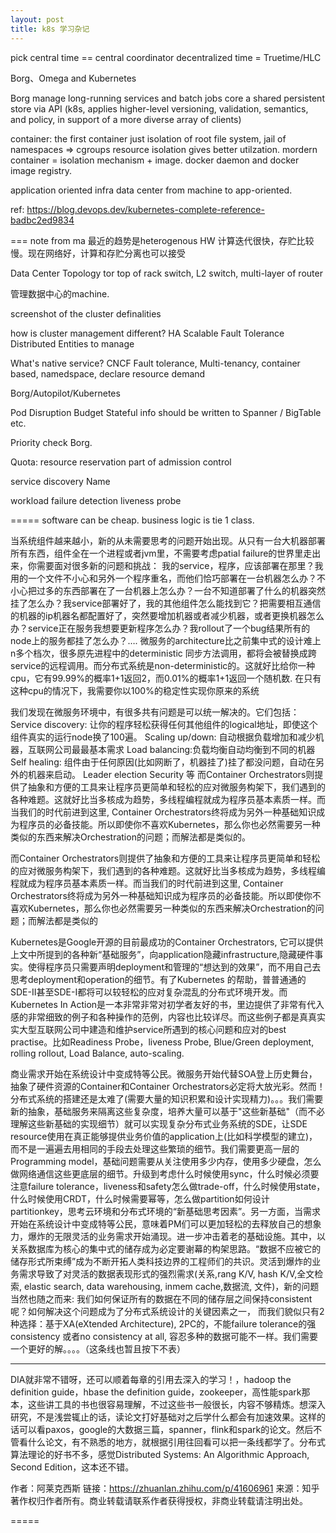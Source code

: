 ```yaml
---
layout: post
title: k8s 学习杂记
---
```


pick central time == central coordinator
decentralized time = Truetime/HLC

Borg、Omega and Kubernetes

Borg manage long-running services and batch jobs
core a shared persistent store via API (k8s, applies higher-level versioning, validation, semantics, and policy, in support of a more diverse array of clients)

container:
the first container just isolation of root file system, jail of namespaces => cgroups
resource isolation gives better utilzation.
mordern container = isolation mechanism + image.
docker daemon and docker image registry.

application oriented infra
data center from machine to app-oriented.

ref: https://blog.devops.dev/kubernetes-complete-reference-badbc2ed9834

===
note from ma
最近的趋势是heterogenous HW
计算迭代很快，存贮比较慢。现在网络好，计算和存贮分离也可以接受

Data Center Topology
tor top of rack switch, L2 switch, 
multi-layer of router

管理数据中心的machine. 

screenshot of the cluster definalities

how is cluster management different?
HA
Scalable
Fault Tolerance
Distributed
Entities to manage

What's native service?
CNCF
Fault tolerance, Multi-tenancy, container based, namedspace, declare resource demand

Borg/Autopilot/Kubernetes


Pod Disruption Budget
Stateful info should be written to Spanner / BigTable etc.

Priority
check Borg.

Quota:
resource reservation
part of admission control

service discovery
Name


workload failure detection
liveness probe


=====
software can be cheap. business logic is tie 1 class.

当系统组件越来越小，新的从未需要思考的问题开始出现。从只有一台大机器部署所有东西，组件全在一个进程或者jvm里，不需要考虑patial failure的世界里走出来，你需要面对很多新的问题和挑战： 我的service，程序，应该部署在那里？我用的一个文件不小心和另外一个程序重名，而他们恰巧部署在一台机器怎么办？不小心把过多的东西部署在了一台机器上怎么办？一台不知道部署了什么的机器突然挂了怎么办？我service部署好了，我的其他组件怎么能找到它？把需要相互通信的机器的ip机器名都配置好了，突然要增加机器或者减少机器，或者更换机器怎么办？service正在服务我想要更新程序怎么办？我rollout了一个bug结果所有的node上的服务都挂了怎么办？…. 微服务的architecture比之前集中式的设计难上n多个档次，很多原先进程中的deterministic 同步方法调用，都将会被替换成跨service的远程调用。而分布式系统是non-deterministic的。这就好比给你一种cpu，它有99.99%的概率1+1返回2，而0.01%的概率1+1返回一个随机数. 在只有这种cpu的情况下，我需要你以100%的稳定性实现你原来的系统


我们发现在微服务环境中，有很多共有问题是可以统一解决的。它们包括：
Service discovery: 让你的程序轻松获得任何其他组件的logical地址，即使这个组件真实的运行node换了100遍。
Scaling up/down: 自动根据负载增加和减少机器，互联网公司最最基本需求
Load balancing:负载均衡自动均衡到不同的机器
Self healing: 组件由于任何原因(比如网断了，机器挂了)挂了都没问题，自动在另外的机器来启动。
Leader election
Security 等
而Container Orchestrators则提供了抽象和方便的工具来让程序员更简单和轻松的应对微服务构架下，我们遇到的各种难题。这就好比当多核成为趋势，多线程编程就成为程序员基本素质一样。而当我们的时代前进到这里, Container Orchestrators终将成为另外一种基础知识成为程序员的必备技能。所以即使你不喜欢Kubernetes，那么你也必然需要另一种类似的东西来解决Orchestration的问题；而解法都是类似的。

而Container Orchestrators则提供了抽象和方便的工具来让程序员更简单和轻松的应对微服务构架下，我们遇到的各种难题。这就好比当多核成为趋势，多线程编程就成为程序员基本素质一样。而当我们的时代前进到这里, Container Orchestrators终将成为另外一种基础知识成为程序员的必备技能。所以即使你不喜欢Kubernetes，那么你也必然需要另一种类似的东西来解决Orchestration的问题；而解法都是类似的

Kubernetes是Google开源的目前最成功的Container Orchestrators, 它可以提供上文中所提到的各种新“基础服务”，向application隐藏infrastructure,隐藏硬件事实。使得程序员只需要声明deployment和管理的“想达到的效果”，而不用自己去思考deployment和operation的细节。有了Kubernetes 的帮助，普普通通的SDE-II甚至SDE-I都将可以较轻松的应对复杂混乱的分布式环境开发。而Kubernetes In Action是一本非常非常对初学者友好的书，里边提供了非常有代入感的非常细致的例子和各种操作的范例，内容也比较详尽。而这些例子都是真真实实大型互联网公司中建造和维护service所遇到的核心问题和应对的best practise。比如Readiness Probe，liveness Probe, Blue/Green deployment, rolling rollout, Load Balance, auto-scaling.


商业需求开始在系统设计中变成特等公民。微服务开始代替SOA登上历史舞台，抽象了硬件资源的Container和Container Orchestrators必定将大放光彩。然而！ 分布式系统的搭建还是太难了(需要大量的知识积累和设计实现精力)。。。我们需要新的抽象，基础服务来隔离这些复杂度，培养大量可以基于"这些新基础"（而不必理解这些新基础的实现细节）就可以实现复杂分布式业务系统的SDE，让SDE resource使用在真正能够提供业务价值的application上(比如科学模型的建立)，而不是一遍遍去用相同的手段去处理这些繁琐的细节。我们需要更高一层的Programming model，基础问题需要从关注使用多少内存，使用多少硬盘，怎么做网络通信这些更底层的细节。升级到考虑什么时候使用sync，什么时候必须要注意failure tolerance，liveness和safety怎么做trade-off，什么时候使用state，什么时候使用CRDT，什么时候需要幂等，怎么做partition如何设计partitionkey，思考云环境和分布式环境的“新基础思考因素”。另一方面，当需求开始在系统设计中变成特等公民，意味着PM们可以更加轻松的去释放自己的想象力，爆炸的无限灵活的业务需求开始涌现。进一步冲击着老的基础设施。其中，以关系数据库为核心的集中式的储存成为必定要谢幕的构架思路。“数据不应被它的储存形式所束缚”成为不断开拓人类科技边界的工程师们的共识。灵活到爆炸的业务需求导致了对灵活的数据表现形式的强烈需求(关系,rang K/V, hash K/V,全文检索, elastic search, data warehousing, inmem cache,数据流, 文件)，新的问题当然也随之而来: 我们如何保证所有的数据在不同的储存层之间保持consistent呢？如何解决这个问题成为了分布式系统设计的关键因素之一， 而我们貌似只有2种选择：基于XA(eXtended Architecture), 2PC的，不能failure tolerance的强consistency 或者no consistency at all, 容忍多种的数据可能不一样。我们需要一个更好的解。。。。（这条线也暂且按下不表）

****
DIA就非常不错呀，还可以顺着每章的引用去深入的学习！，hadoop the definition guide，hbase the definition guide，zookeeper，高性能spark那本，这些讲工具的书也很容易理解，不过这些书一般很长，内容不够精炼。想深入研究，不是浅尝辄止的话，读论文打好基础对之后学什么都会有加速效果。这样的话可以看paxos，google的大数据三篇，spanner，flink和spark的论文。然后不管看什么论文，有不熟悉的地方，就根据引用往回看可以把一条线都学了。分布式算法理论的好书不多，感觉Distributed Systems: An Algorithmic Approach, Second Edition，这本还不错。

作者：阿莱克西斯
链接：https://zhuanlan.zhihu.com/p/41606961
来源：知乎
著作权归作者所有。商业转载请联系作者获得授权，非商业转载请注明出处。

=====

